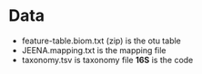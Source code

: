 # Data
* feature-table.biom.txt (zip) is the otu table
* JEENA.mapping.txt is the mapping file
* taxonomy.tsv is taxonomy file
**16S** is the code

